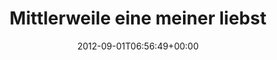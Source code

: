 ---
retweeted: false
source: <a href="http://twitter.com/download/android" rel="nofollow">Twitter for Android</a>
entities:
  hashtags: []
  symbols: []
  user_mentions: []
  urls:
  - url: http://t.co/AuoK49KE
    expanded_url: http://www.theverge.com/2012/8/31/3282979/offline-avatars-paul-miller
    display_url: theverge.com/2012/8/31/3282…
    indices:
    - '76'
    - '96'
display_text_range:
- '0'
- '96'
favorite_count: '1'
id_str: '241791704783540224'
truncated: false
retweet_count: '2'
id: '241791704783540224'
possibly_sensitive: false
created_at: Sat Sep 01 06:56:49 +0000 2012
favorited: false
full_text: Mittlerweile eine meiner liebsten Kolumnen. Paul Miller:» Avatars and alts«
lang: de
quote_url: http://www.theverge.com/2012/8/31/3282979/offline-avatars-paul-miller
tags:
- pesos:twitter
date: '2012-09-01T06:56:49+00:00'
src: https://twitter.com/bascht/status/241791704783540224
original_url: https://twitter.com/bascht/status/241791704783540224
type: twitter_tweet
text: Mittlerweile eine meiner liebsten Kolumnen. Paul Miller:» Avatars and alts«
title: Mittlerweile eine meiner liebst

---